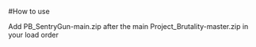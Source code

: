 #How to use

Add PB_SentryGun-main.zip after the main Project_Brutality-master.zip in your load order
